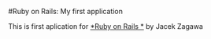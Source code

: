 #Ruby on Rails: My first application

This is first aplication for [*Ruby on Rails *](http://google.co.uk) by Jacek Zagawa 
